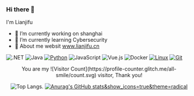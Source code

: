 ### Hi there 👋

I'm Lianjifu 

- 🔭 I’m currently working on shanghai
- 🌱 I’m currently learning Cybersecurity
- 💬 About me websit www.lianjifu.cn 
<!-- - 👯 I’m looking to collaborate on ...
- 🤔 I’m looking for help with ...
- 📫 How to reach me: ...
- 😄 Pronouns: ...
- ⚡ Fun fact: ... -->


![.NET](https://img.shields.io/badge/.NET-512BD4?style=flat-square&logo=C-Sharp&logoColor=ffffff)
![Java](https://img.shields.io/badge/-Java-007396?style=flat-square&logo=java&logoColor=ffffff)
[![Python](https://img.shields.io/badge/-Python-3776AB?style=flat-square&logo=python&logoColor=ffffff)](https://www.python.org/)
![JavaScript](https://img.shields.io/badge/JavaScript-F7DF1E?style=flat-square&logo=JavaScript&logoColor=ffffff)
![Vue.js](https://img.shields.io/badge/-Vue.js-4FC08D?style=flat-square&logo=Vue.js&logoColor=ffffff)
![Docker](https://img.shields.io/badge/Docker-2496ED?style=flat-square&logo=docker&logoColor=ffffff)
[![Linux](https://img.shields.io/badge/-Linux-333333?style=flat-square&logo=linux&logoColor=white)](https://www.linuxfoundation.org/)
[![Git](https://img.shields.io/badge/-Git-f05032?style=flat-square&logo=git&logoColor=white)](https://git-scm.com/)



<center>You are my ![Visitor Count](https://profile-counter.glitch.me/all-smile/count.svg) visitor, Thank you! <center\>

![Top Langs](https://github-readme-stats.vercel.app/api/top-langs/?username=Lianjifu&layout=compact&theme=tokyonight).     [![Anurag's GitHub stats](https://github-readme-stats.vercel.app/api?username=Lianjifu)&show_icons=true&theme=radical](https://github.com/anuraghazra/github-readme-stats)
